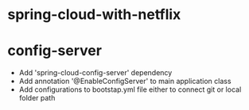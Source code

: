 # spring-cloud-with-netflix
# config-server
  - Add 'spring-cloud-config-server' dependency
  - Add annotation '@EnableConfigServer' to main application class
  - Add configurations to bootstap.yml file either to connect git or local folder path
